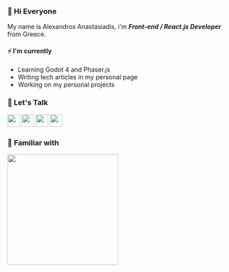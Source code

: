 

### 👋  Hi Everyone

My name is Alexandros Anastasiadis,  i'm ***Front-end / React.js Developer*** from Greece.



#### ⚡ I'm currently
- Learning Godot 4 and Phaser.js
- Writing tech articles in my personal page
- Working on my personal projects

### 💬  Let's Talk

<a href="https://linkedin.com/in/alexanastagr"><img width="28px" src="https://skillicons.dev/icons?i=linkedin&theme=dark&perline=1"/></a>
<a href="https://codepen.io/alexanastagr"><img width="28px" src="https://skillicons.dev/icons?i=codepen&theme=dark&perline=1"/></a>
<a href="https://instagram.com/alexanastagr"><img width="28px" src="https://skillicons.dev/icons?i=instagram&theme=dark&perline=1"/></a>
<a href="https://pinterest.com/alexanastagr"><img width="28px" src="https://skillicons.dev/icons?i=pinterest&theme=dark&perline=1"/></a>



### 🚀 Familiar with

<img src="https://skillicons.dev/icons?i=sass,ts,js,react,redux,nextjs,jest,docker,wordpress,php,vscode,alpinejs,vercel,tailwind,vite,git&theme=dark&perline=8" width="250px"/>
